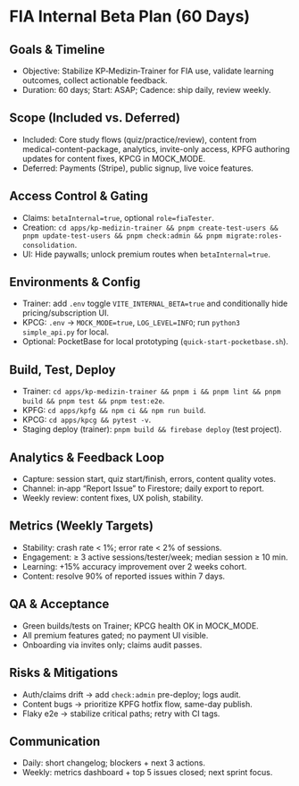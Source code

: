 # FIA Internal Beta Plan (60 Days)

## Goals & Timeline
- Objective: Stabilize KP‑Medizin‑Trainer for FIA use, validate learning outcomes, collect actionable feedback.
- Duration: 60 days; Start: ASAP; Cadence: ship daily, review weekly.

## Scope (Included vs. Deferred)
- Included: Core study flows (quiz/practice/review), content from medical-content-package, analytics, invite-only access, KPFG authoring updates for content fixes, KPCG in MOCK_MODE.
- Deferred: Payments (Stripe), public signup, live voice features.

## Access Control & Gating
- Claims: `betaInternal=true`, optional `role=fiaTester`.
- Creation: `cd apps/kp-medizin-trainer && pnpm create-test-users && pnpm update-test-users && pnpm check:admin && pnpm migrate:roles-consolidation`.
- UI: Hide paywalls; unlock premium routes when `betaInternal=true`.

## Environments & Config
- Trainer: add `.env` toggle `VITE_INTERNAL_BETA=true` and conditionally hide pricing/subscription UI.
- KPCG: `.env` → `MOCK_MODE=true`, `LOG_LEVEL=INFO`; run `python3 simple_api.py` for local.
- Optional: PocketBase for local prototyping (`quick-start-pocketbase.sh`).

## Build, Test, Deploy
- Trainer: `cd apps/kp-medizin-trainer && pnpm i && pnpm lint && pnpm build && pnpm test && pnpm test:e2e`.
- KPFG: `cd apps/kpfg && npm ci && npm run build`.
- KPCG: `cd apps/kpcg && pytest -v`.
- Staging deploy (trainer): `pnpm build && firebase deploy` (test project).

## Analytics & Feedback Loop
- Capture: session start, quiz start/finish, errors, content quality votes.
- Channel: in‑app “Report Issue” to Firestore; daily export to report.
- Weekly review: content fixes, UX polish, stability.

## Metrics (Weekly Targets)
- Stability: crash rate < 1%; error rate < 2% of sessions.
- Engagement: ≥ 3 active sessions/tester/week; median session ≥ 10 min.
- Learning: +15% accuracy improvement over 2 weeks cohort.
- Content: resolve 90% of reported issues within 7 days.

## QA & Acceptance
- Green builds/tests on Trainer; KPCG health OK in MOCK_MODE.
- All premium features gated; no payment UI visible.
- Onboarding via invites only; claims audit passes.

## Risks & Mitigations
- Auth/claims drift → add `check:admin` pre-deploy; logs audit.
- Content bugs → prioritize KPFG hotfix flow, same-day publish.
- Flaky e2e → stabilize critical paths; retry with CI tags.

## Communication
- Daily: short changelog; blockers + next 3 actions.
- Weekly: metrics dashboard + top 5 issues closed; next sprint focus.
